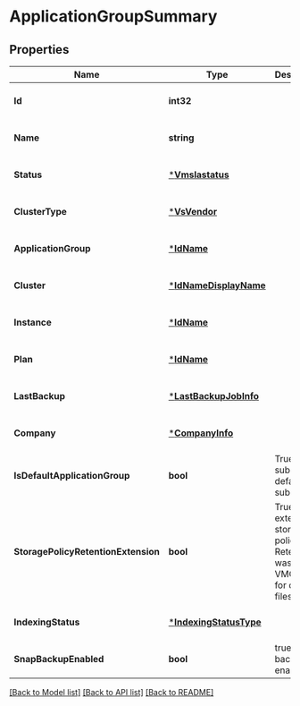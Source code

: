 # ApplicationGroupSummary

## Properties
Name | Type | Description | Notes
------------ | ------------- | ------------- | -------------
**Id** | **int32** |  | [optional] [default to null]
**Name** | **string** |  | [optional] [default to null]
**Status** | [***Vmslastatus**](VMSLASTATUS.md) |  | [optional] [default to null]
**ClusterType** | [***VsVendor**](VSVendor.md) |  | [optional] [default to null]
**ApplicationGroup** | [***IdName**](IdName.md) |  | [optional] [default to null]
**Cluster** | [***IdNameDisplayName**](IdNameDisplayName.md) |  | [optional] [default to null]
**Instance** | [***IdName**](IdName.md) |  | [optional] [default to null]
**Plan** | [***IdName**](IdName.md) |  | [optional] [default to null]
**LastBackup** | [***LastBackupJobInfo**](LastBackupJobInfo.md) |  | [optional] [default to null]
**Company** | [***CompanyInfo**](companyInfo.md) |  | [optional] [default to null]
**IsDefaultApplicationGroup** | **bool** | True if subclient is default subclient | [optional] [default to false]
**StoragePolicyRetentionExtension** | **bool** | True if extend storage policy Retention was set in VMGroup for deleted files | [optional] [default to false]
**IndexingStatus** | [***IndexingStatusType**](IndexingStatusType.md) |  | [optional] [default to null]
**SnapBackupEnabled** | **bool** |  true if snap backup enabled | [optional] [default to false]

[[Back to Model list]](../README.md#documentation-for-models) [[Back to API list]](../README.md#documentation-for-api-endpoints) [[Back to README]](../README.md)

